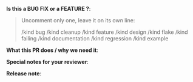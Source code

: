 <!-- Thanks for sending a pull request!
1. If this is your first time, please read the [contributing guide](https://https://openperouter.github.io/docs/contributing/)
2. For non-trivial pull requests, please [file an
   issue](https://github.com/openperouter/openperouter/issues/new) first, and get
   agreement that the change is a good idea, and a general guideline
   for how it should be implemented, before sending code. Large PRs
   that weren't first discussed and agreed upon in an issue won't be
   accepted.
3. If the PR fixes a particular bug, please include the words "Fixed
   #<issue number>" in the PR text, so that the bug auto-closes when
   the PR is merged.
-->

**Is this a BUG FIX or a FEATURE ?**:

> Uncomment only one, leave it on its own line:
>
> /kind bug
> /kind cleanup
> /kind feature
> /kind design
> /kind flake
> /kind failing
> /kind documentation
> /kind regression
> /kind example

**What this PR does / why we need it**:

**Special notes for your reviewer**:

**Release note**:
<!--  Write your release note:
1. Enter your extended release note in the below block. If the PR requires additional action from users switching to the new release, include the string "action required".
2. Follow the instructions for writing a release note from k8s: https://git.k8s.io/community/contributors/guide/release-notes.md
3. If no release note is required, just write "NONE".
-->

```release-note

```
